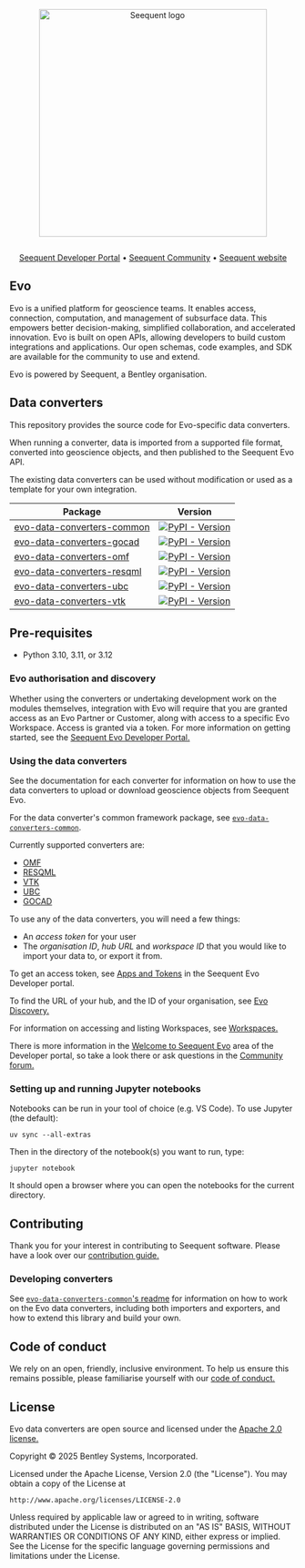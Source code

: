 <p align="center"><a href="https://seequent.com" target="_blank"><picture><source media="(prefers-color-scheme: dark)" srcset="https://developer.seequent.com/img/seequent-logo-dark.svg" alt="Seequent logo" width="400" /><img src="https://developer.seequent.com/img/seequent-logo.svg" alt="Seequent logo" width="400" /></picture></a></p>
<p align="center">
    <a href="https://github.com/SeequentEvo/evo-data-converters/actions/workflows/on-merge.yaml"><img src="https://github.com/SeequentEvo/evo-data-converters/actions/workflows/on-merge.yaml/badge.svg" alt="" /></a>
</p>
<p align="center">
    <a href="https://developer.seequent.com/" target="_blank">Seequent Developer Portal</a>
    &bull; <a href="https://community.seequent.com/group/19-evo" target="_blank">Seequent Community</a>
    &bull; <a href="https://seequent.com" target="_blank">Seequent website</a>
</p>

## Evo

Evo is a unified platform for geoscience teams. It enables access, connection, computation, and management of subsurface data. This empowers better decision-making, simplified collaboration, and accelerated innovation. Evo is built on open APIs, allowing developers to build custom integrations and applications. Our open schemas, code examples, and SDK are available for the community to use and extend. 

Evo is powered by Seequent, a Bentley organisation.

## Data converters

This repository provides the source code for Evo-specific data converters.

When running a converter, data is imported from a supported file format, converted into geoscience objects, and then published to the Seequent Evo API.

The existing data converters can be used without modification or used as a template for your own integration.

| Package | Version |
| --- | --- |
| [evo-data-converters-common](packages/common/README.md) | <a href="https://pypi.org/project/evo-data-converters-common/"><img alt="PyPI - Version" src="https://img.shields.io/pypi/v/evo-data-converters-common" /></a> |
| [evo-data-converters-gocad](packages/gocad/README.md) | <a href="https://pypi.org/project/evo-data-converters-gocad/"><img alt="PyPI - Version" src="https://img.shields.io/pypi/v/evo-data-converters-gocad" /></a> |
| [evo-data-converters-omf](packages/omf/README.md) | <a href="https://pypi.org/project/evo-data-converters-omf/"><img alt="PyPI - Version" src="https://img.shields.io/pypi/v/evo-data-converters-omf" /></a> |
| [evo-data-converters-resqml](packages/resqml/README.md) | <a href="https://pypi.org/project/evo-data-converters-resqml/"><img alt="PyPI - Version" src="https://img.shields.io/pypi/v/evo-data-converters-resqml" /></a> |
| [evo-data-converters-ubc](packages/ubc/README.md) | <a href="https://pypi.org/project/evo-data-converters-ubc/"><img alt="PyPI - Version" src="https://img.shields.io/pypi/v/evo-data-converters-ubc" /></a> |
| [evo-data-converters-vtk](packages/vtk/README.md) | <a href="https://pypi.org/project/evo-data-converters-vtk/"><img alt="PyPI - Version" src="https://img.shields.io/pypi/v/evo-data-converters-vtk" /></a> |

## Pre-requisites

* Python 3.10, 3.11, or 3.12

### Evo authorisation and discovery

Whether using the converters or undertaking development work on the modules themselves, integration with Evo will require that you are granted access as an Evo Partner or Customer, along with access to a specific Evo Workspace. Access is granted via a token. For more information on getting started, see the [Seequent Evo Developer Portal.](https://developer.seequent.com/)

### Using the data converters
See the documentation for each converter for information on how to use the data converters to upload or download geoscience objects from Seequent Evo.

For the data converter's common framework package, see [`evo-data-converters-common`](packages/common/README.md).

Currently supported converters are:
 * [OMF](packages/omf/README.md)
 * [RESQML](packages/resqml/README.md)
 * [VTK](packages/vtk/README.md)
 * [UBC](packages/ubc/README.md)
 * [GOCAD](packages/gocad/README.md)

 To use any of the data converters, you will need a few things:
  * An *access token* for your user
  * The *organisation ID*, *hub URL* and *workspace ID* that you would like to import your data to, or export it from.

To get an access token, see [Apps and Tokens](https://developer.seequent.com/docs/guides/getting-started/apps-and-tokens/) in the Seequent Evo Developer portal.

To find the URL of your hub, and the ID of your organisation, see [Evo Discovery.](https://developer.seequent.com/docs/guides/getting-started/discovery/)

For information on accessing and listing Workspaces, see [Workspaces.](https://developer.seequent.com/docs/guides/workspaces/)

There is more information in the [Welcome to Seequent Evo](https://developer.seequent.com/docs/guides/getting-started/) area of the Developer portal, so take a look there or ask questions in the [Community forum.](https://community.seequent.com/group/19-evo)

### Setting up and running Jupyter notebooks

Notebooks can be run in your tool of choice (e.g. VS Code). To use Jupyter (the default):

```
uv sync --all-extras
```

Then in the directory of the notebook(s) you want to run, type:

```
jupyter notebook
```

It should open a browser where you can open the notebooks for the current directory.

## Contributing

Thank you for your interest in contributing to Seequent software. Please have a look over our [contribution guide.](./CONTRIBUTING.md)

### Developing converters

See [`evo-data-converters-common`'s readme](packages/common/README.md) for information on how to work on the Evo data
converters, including both importers and exporters, and how to extend this library and build your own.

## Code of conduct

We rely on an open, friendly, inclusive environment. To help us ensure this remains possible, please familiarise yourself with our [code of conduct.](./CODE_OF_CONDUCT.md)

## License
Evo data converters are open source and licensed under the [Apache 2.0 license.](./LICENSE.md)

Copyright © 2025 Bentley Systems, Incorporated.

Licensed under the Apache License, Version 2.0 (the "License").
You may obtain a copy of the License at

    http://www.apache.org/licenses/LICENSE-2.0

Unless required by applicable law or agreed to in writing, software
distributed under the License is distributed on an "AS IS" BASIS,
WITHOUT WARRANTIES OR CONDITIONS OF ANY KIND, either express or implied.
See the License for the specific language governing permissions and
limitations under the License.
